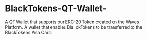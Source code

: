 # BlackTokens-QT-Wallet-
A QT Wallet that supports our ERC-20 Token created on the Waves Platform. A wallet that enables Bla. ckTokens to be transferred to the BlackTokens Visa Card. 
